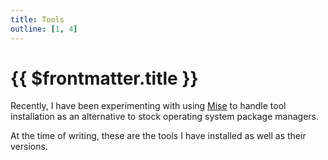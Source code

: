 ```yaml
---
title: Tools
outline: [1, 4]
---
```


# {{ $frontmatter.title }}

<script setup>
import { data } from '../.vitepress/chezmoi.data.js'
</script>

Recently, I have been experimenting with using [Mise](https://mise.jdx.dev/) to handle tool installation as an alternative to stock operating system package managers.

At the time of writing, these are the tools I have installed as well as their versions.

<template v-for="(environments, backend) in data.tools">
<h2 :id="backend" tabindex="-1">{{ backend }}</h2>

These tools are installed using the <code>{{ backend }}</code> backend.

<template v-for="(tools, environment) in environments">
<h3 :id="backend + '-' + environment">{{ environment }}</h3>

<p v-if="environment === 'global'">
  These tools from <code>{{ backend }}</code> are installed on all machines that I deploy my dotfiles on.
</p>
<p v-else>
  These tools from <code>{{ backend }}</code> are only installed in my <code>{{ environment }}</code> environment.
</p>

<table>
  <thead>
    <tr>
      <th>Name</th>
      <th>Version</th>
      <th>Description</th>
    </tr>
  </thead>
  <tbody>
    <template v-for="tool in tools">
      <tr>
        <td v-if="typeof(tool.url) !== 'undefined'">
          <a href="{{ tool.url }}">{{ tool.name !== undefined ? tool.name : tool.ref }}</a>
        </td>
        <td v-else>
          {{ tool.name !== undefined ? tool.name : tool.ref }}
        </td>
        <td v-if="typeof(tool.version) !== 'undefined'">
          <code>{{ tool.version }}</code>
        </td>
        <td v-else>
          <code>latest</code>
        </td>
        <td>{{ tool.description !== undefined ? tool.description : 'N/A' }}</td>
      </tr>
    </template>
  </tbody>
</table>

</template>
</template>
